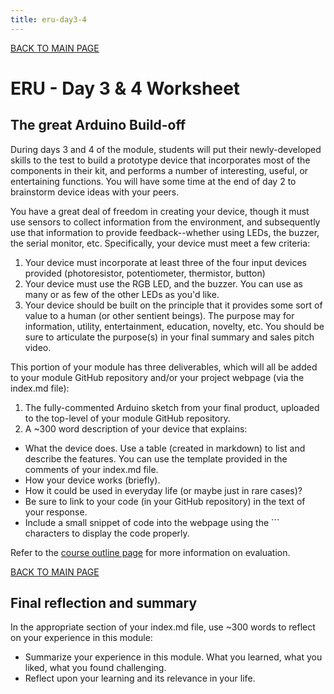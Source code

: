 ```yaml
---
title: eru-day3-4
---
```


[BACK TO MAIN PAGE](index.md)

# ERU - Day 3 & 4 Worksheet

## The great Arduino Build-off
During days 3 and 4 of the module, students will put their newly-developed skills to the test to build a prototype device that incorporates most of the components in their kit, and performs a number of interesting, useful, or entertaining functions. You will have some time at the end of day 2 to brainstorm device ideas with your peers. 

You have a great deal of freedom in creating your device, though it must use sensors to collect information from the environment, and subsequently use that information to provide feedback--whether using LEDs, the buzzer, the serial monitor, etc. Specifically, your device must meet a few criteria: 
1. Your device must incorporate at least three of the four input devices provided (photoresistor, potentiometer, thermistor, button)
2. Your device must use the RGB LED, and the buzzer. You can use as many or as few of the other LEDs as you'd like. 
3. Your device should be built on the principle that it provides some sort of value to a human (or other sentient beings). The purpose may for information, utility, entertainment, education, novelty, etc. You should be sure to articulate the purpose(s) in your final summary and sales pitch video. 

This portion of your module has three deliverables, which will all be added to your module GitHub repository and/or your project webpage (via the index.md file):
1. The fully-commented Arduino sketch from your final product, uploaded to the top-level of your module GitHub repository.
2. A ~300 word description of your device that explains:
- What the device does. Use a table (created in markdown) to list and describe the features. You can use the template provided in the comments of your index.md file. 
- How your device works (briefly).
- How it could be used in everyday life (or maybe just in rare cases)? 
- Be sure to link to your code (in your GitHub repository) in the text of your response.
- Include a small snippet of code into the webpage using the \``` characters to display the code properly. 

Refer to the [course outline page](eru-outline.md) for more information on evaluation. 

[BACK TO MAIN PAGE](index.md)


## Final reflection and summary 
In the appropriate section of your index.md file, use ~300 words to reflect on your experience in this module:
- Summarize your experience in this module. What you learned, what you liked, what you found challenging.
- Reflect upon your learning and its relevance in your life.








































